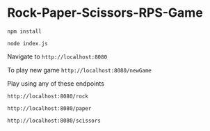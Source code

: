 # Rock-Paper-Scissors-RPS-Game

`npm install`

`node index.js`

Navigate to `http://localhost:8080`

To play new game `http://localhost:8080/newGame`

Play using any of these endpoints

`http://localhost:8080/rock`

`http://localhost:8080/paper`

`http://localhost:8080/scissors`
